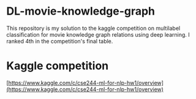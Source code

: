 # DL-movie-knowledge-graph
This repository is my solution to the kaggle competition on multilabel classification for movie knowledge graph relations using deep learning. I ranked 4th in the competition's final table.

# Kaggle competition
[https://www.kaggle.com/c/cse244-ml-for-nlp-hw1/overview](https://www.kaggle.com/c/cse244-ml-for-nlp-hw1/overview)
